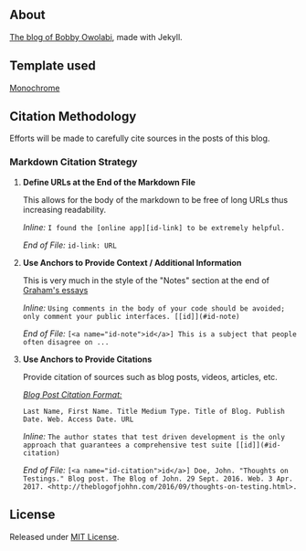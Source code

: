 ## About

[The blog of Bobby Owolabi](https://rowolabi.github.io), made with Jekyll.

## Template used

[Monochrome](https://github.com/dyutibarma/monochrome)

## Citation Methodology
Efforts will be made to carefully cite sources in the posts of this blog.

### Markdown Citation Strategy
1. **Define URLs at the End of the Markdown File**

   This allows for the body of the markdown to be free of long URLs thus increasing readability.
   
   *Inline:* `I found the [online app][id-link] to be extremely helpful.`
   
   *End of File:* `id-link: URL`

1. **Use Anchors to Provide Context / Additional Information**

   This is very much in the style of the "Notes" section at the end of [Graham's essays](http://paulgraham.com/articles.html)
   
   *Inline:* `Using comments in the body of your code should be avoided; only comment your public interfaces. [[id]](#id-note)`
   
   *End of File:* `[<a name="id-note">id</a>] This is a subject that people often disagree on ...`

1. **Use Anchors to Provide Citations**

   Provide citation of sources such as blog posts, videos, articles, etc.
   
   *[Blog Post Citation Format:][1]* 
   
   `Last Name, First Name. Title Medium Type. Title of Blog. Publish Date. Web. Access Date. URL`
   
   *Inline:* `The author states that test driven development is the only approach that guarantees a comprehensive test suite [[id]](#id-citation)`
   
   *End of File:* `[<a name="id-citation">id</a>] Doe, John. "Thoughts on Testings." Blog post. The Blog of John. 29 Sept. 2016. Web. 3 Apr. 2017. <http://theblogofjohhn.com/2016/09/thoughts-on-testing.html>.` 
   
## License
Released under [MIT License](license.md).


[1]: https://www.easybib.com/guides/citation-guides/mla-format/how-to-cite-a-blog-mla/
